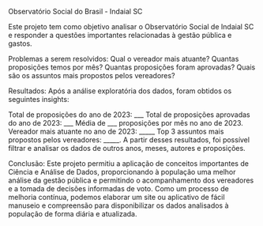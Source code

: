 Observatório Social do Brasil - Indaial SC

Este projeto tem como objetivo analisar o Observatório Social de Indaial SC e responder a questões importantes relacionadas à gestão pública e gastos. 

Problemas a serem resolvidos:
Qual o vereador mais atuante?
Quantas proposições temos por mês?
Quantas proposições foram aprovadas?
Quais são os assuntos mais propostos pelos vereadores?


Resultados:
Após a análise exploratória dos dados, foram obtidos os seguintes insights:

Total de proposições do ano de 2023: ___
Total de proposições aprovadas do ano de 2023: ___
Média de ___ proposições por mês no ano de 2023.
Vereador mais atuante no ano de 2023: _____
Top 3 assuntos mais propostos pelos vereadores: _____.
A partir desses resultados, foi possível filtrar e analisar os dados de outros anos, meses, autores e proposições.

Conclusão:
Este projeto permitiu a aplicação de conceitos importantes de Ciência e Análise de Dados, proporcionando à população uma melhor análise da gestão pública e permitindo o acompanhamento dos vereadores e a tomada de decisões informadas de voto. Como um processo de melhoria contínua, podemos elaborar um site ou aplicativo de fácil manuseio e compreensão para disponibilizar os dados analisados à população de forma diária e atualizada.
